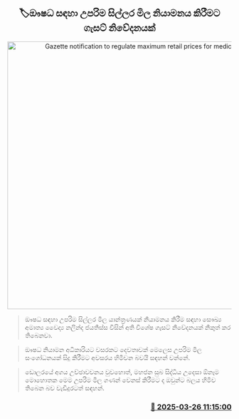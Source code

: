 <p align='center'><b><h2 align='center' title='Gazette notification to regulate maximum retail prices for medicines'>🏷ඖෂධ සඳහා උපරිම සිල්ලර මිල නියාමනය කිරීමට ගැසට් නිවේදනයක්</h2></b></p>
<p align='center'><img src='https://helakuru.sgp1.cdn.digitaloceanspaces.com/esana/images/lib/gazzete-thumb-new-archived.jpg' width='600' alt='Gazette notification to regulate maximum retail prices for medicines'></p>

> ඖෂධ සඳහා උපරිම සිල්ලර මිල යාන්ත්‍රණයක් නියාමනය කිරීම සඳහා සෞඛ්‍ය අමාත්‍ය වෛද්‍ය නලින්ද ජයතිස්ස විසින් අති විශේෂ ගැසට් නිවේදනයක් නිකුත් කර තිබෙනවා.

> ඖෂධ නියාමන අධිකාරියට වසරකට දෙවතාවක් මෙලෙස උපරිම මිල සංශෝධනයක් සිදු කිරීමට අවසරය හිමිවන බවයි සඳහන් වන්නේ.

> ඩොලරයේ අගය උච්ඡාවචනය වුවහොත්, මහජන සුබ සිද්ධිය උදෙසා ඕනෑම මොහොතක මෙම උපරිම මිල ගණන් වෙනස් කිරීමට ද ඔවුන්ට බලය හිමිව තිබෙන බව වැඩිදුරටත් සඳහන්.



<h3 align='right'><a href='https://www.helakuru.lk/esana/p/108654/'>📅 2025-03-26 11:15:00</a></h3>
